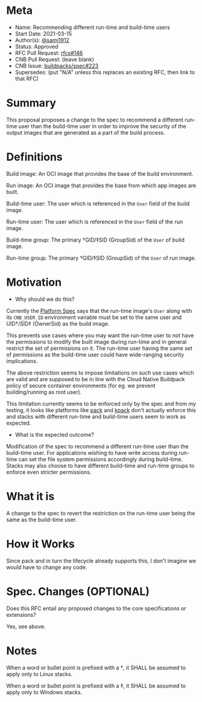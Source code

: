 # Meta
[meta]: #meta
- Name: Recommending different run-time and build-time users
- Start Date: 2021-03-15
- Author(s): [@samj1912](https://github.com/samj1912)
- Status: Approved
- RFC Pull Request: [rfcs#146](https://github.com/buildpacks/rfcs/pull/146)
- CNB Pull Request: (leave blank)
- CNB Issue: [buildpacks/spec#223](https://github.com/buildpacks/spec/issues/223)
- Supersedes: (put "N/A" unless this replaces an existing RFC, then link to that RFC)

# Summary
[summary]: #summary

This proposal proposes a change to the spec to recommend a different run-time user than the build-time user in order to improve the security of the output images that are generated as a part of the build process.

# Definitions
[definitions]: #definitions

Build image: An OCI image that provides the base of the build environment.

Run image: An OCI image that provides the base from which app images are built.

Build-time user: The user which is referenced in the `User` field of the build image.

Run-time user: The user which is referenced in the `User` field of the run image.

Build-time group: The primary †GID/‡SID (GroupSid) of the `User` of build image.

Run-time group: The primary †GID/‡SID (GroupSid) of the `User` of run image.

# Motivation
[motivation]: #motivation

- Why should we do this?

Currently the [Platform Spec](https://github.com/buildpacks/spec/blob/main/platform.md#run-image) says that the run-time image's `User` along with its `CNB_USER_ID` environment variable must be set to the same user and UID†/SID‡ (OwnerSid) as the build image.

This prevents use cases where you may want the run-time user to not have the permissions to modify the built image during run-time and in general restrict the set of permissions on it. The run-time user having the same set of permissions as the build-time user could have wide-ranging security implications.

The above restriction seems to impose limitations on such use cases which are valid and are supposed to be in line with the Cloud Native Buildpack policy of secure container environments (for eg. we prevent building/running as root user).

This limitation currently seems to be enforced only by the spec and from my testing, it looks like platforms like [pack](https://github.com/buildpacks/pack) and [kpack](https://github.com/pivotal/kpack) don't actually enforce this and stacks with different run-time and build-time users seem to work as expected.

- What is the expected outcome?

Modification of the spec to recommend a different run-time user than the build-time user. For applications wishing to have write access during run-time can set the file system permissions accordingly during build-time. Stacks may also choose to have different build-time and run-time groups to enforce even stricter permissions.

# What it is
[what-it-is]: #what-it-is

A change to the spec to revert the restriction on the run-time user being the same as the build-time user.

# How it Works
[how-it-works]: #how-it-works

Since pack and in turn the lifecycle already supports this, I don't imagine we would have to change any code.


# Spec. Changes (OPTIONAL)
[spec-changes]: #spec-changes
Does this RFC entail any proposed changes to the core specifications or extensions? 

Yes, see above.


# Notes

When a word or bullet point is prefixed with a †, it SHALL be assumed to apply only to Linux stacks.

When a word or bullet point is prefixed with a ‡, it SHALL be assumed to apply only to Windows stacks.
